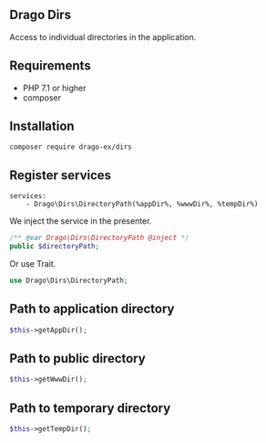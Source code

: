 ## Drago Dirs

Access to individual directories in the application.

## Requirements

- PHP 7.1 or higher
- composer

## Installation

```
composer require drago-ex/dirs
```

## Register services

```
services:
	- Drago\Dirs\DirectoryPath(%appDir%, %wwwDir%, %tempDir%)
```

We inject the service in the presenter.

```php
/** @var Drago\Dirs\DirectoryPath @inject */
public $directoryPath;
```

Or use Trait.

```php
use Drago\Dirs\DirectoryPath;
```

## Path to application directory

```php
$this->getAppDir();
```

## Path to public directory

```php
$this->getWwwDir();
```

## Path to temporary directory

```php
$this->getTempDir();
```
